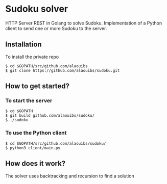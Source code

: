 # Sudoku solver 

HTTP Server REST in Golang to solve Sudoku. 
Implementation of a Python client to send one or more Sudoku to the server. 

## Installation

To install the private repo

```
$ cd $GOPATH/src/github.com/alaouibs
$ git clone https://github.com/alaouibs/sudoku.git
```
## How to get started?

### To start the server

```
$ cd $GOPATH
$ git build github.com/alaouibs/sudoku/
$ ./sudoku
```

### To use the Python client

```
$ cd $GOPATH/src/github.com/alaouibs/sudoku/
$ python3 client/main.py
```
## How does it work?

The solver uses backtracking and recursion to find a solution
